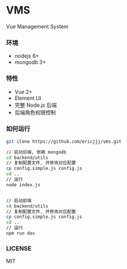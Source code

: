 # VMS
Vue Management System

### 环境
* nodejs 6+
* mongodb 3+

### 特性

* Vue 2+
* Element UI
* 完整 Node.js 后端
* 后端角色权限控制

### 如何运行

```bash
git clone https://github.com/ericjjj/vms.git

// 启动后端, 依赖 mongodb
cd backend/utils
// 复制配置文件, 并修改对应配置
cp config.simple.js config.js
cd ..
// 运行
node index.js


// 启动前端
cd backend/utils
// 复制配置文件, 并修改对应配置
cp config.simple.js config.js
cd ..
// 运行
npm run dev
```


### LICENSE
MIT



